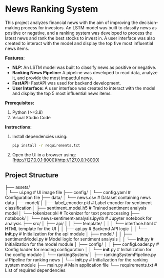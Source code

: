 # News Ranking System

This project analyzes financial news with the aim of improving the decision-making process for investors. An LSTM model was built to classify news as positive or negative, and a ranking system was developed to process the latest news and rank the best stocks to invest in. A user interface was also created to interact with the model and display the top five most influential news items.

**Features:**

- **NLP:** An LSTM model was built to classify news as positive or negative.
- **Ranking News Pipeline:** A pipeline was developed to read data, analyze it, and provide the most impactful news.
- **FastAPI:** FastAPI was used for backend development.
- **User Interface:** A user interface was created to interact with the model and display the top 5 most influential news items.

**Prerequisites:**  
1. Python (>=3.8)  
2. Visual Studio Code

**Instructions:**  
1. Install dependencies using:  
   ```bash
   pip install -r requirements.txt
   ```
   
2. Open the UI in a browser using:  
   [http://127.0.0.1:8000](http://127.0.0.1:8000)


## Project Structure

├── assets/                 
│   └── ui.png                     # UI image file
├── config/
│   └── config.yaml                # Configuration file
├── data/
│   └── news.csv                   # Dataset containing news data
├── model/
│   ├── label_encoder.pkl          # Label encoder for sentiment classification
│   ├── sentiment_model.h5         # Trained sentiment analysis model
│   └── tokenizer.pkl              # Tokenizer for text preprocessing
├── notebook/
│   └── news-sentiment-analysis.ipynb  # Jupyter notebook for analysis
├── src/
│   ├── api/
│   │   ├── template/
│   │   │   └── interface.html     # HTML template for the UI
│   │   ├── api.py                 # Backend API logic
│   │   └── __init__.py            # Initialization for the api module
│   ├── model/
│   │   ├── sentimentModel.py      # Model logic for sentiment analysis
│   │   └── __init__.py            # Initialization for the model module
│   ├── config/
│   │   ├── configLoader.py        # Config loader for reading configuration
│   │   └── __init__.py            # Initialization for the config module
│   └── rankingSystem/
│       ├── rankingSystemPipeline.py # Pipeline for ranking news
│       └── __init__.py            # Initialization for the ranking system module
├── main.py                       # Main application file
└── requirements.txt              # List of required dependencies
